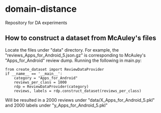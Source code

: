 # domain-distance
Repository for DA experiments


## How to construct a dataset from McAuley's files
Locate the files under "data" directory.
For example, the "reviews_Apps_for_Android_5.json.gz" is corresponding to McAuley's "Apps_for_Android" review dump.
Running the following in main.py:
```
from create_dataset import ReviewDataProvider
if __name__ == '__main__':
    category = "Apps_for_Android"
    reviews_per_class = 1000
    rdp = ReviewDataProvider(category)
    reviews, labels = rdp.construct_dataset(reviews_per_class)
```
Will be resulted in a 2000 reviews under "data/X_Apps_for_Android_5.pkl" and 2000 labels under "y_Apps_for_Android_5.pkl"
